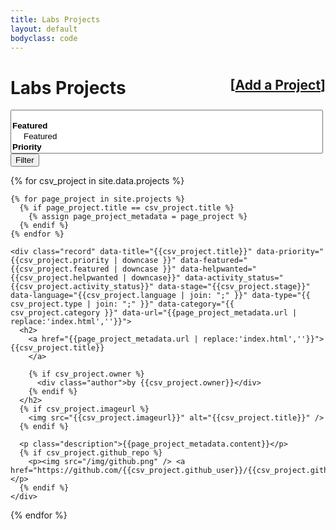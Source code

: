 ```yaml
---
title: Labs Projects
layout: default
bodyclass: code
---
```


<div class="page-header">
  <h1>
    <div style="float: right; font-size: 75%;">
      [<a href="/projects/add/">Add a Project</a>]
    </div>
    Labs Projects
  </h1>
</div>

<form class="form-inline hidden" id="filters">
  <select data-placeholder="Filter projects..." style="width:500px;" class="form-control chosen-select" multiple>
    <option value=""></option>
    <optgroup label="Featured">
      <option value="[data-featured*=true]">Featured</option>
    </optgroup>    
    <optgroup label="Priority">
      <option value="[data-priority*=true]">Priority</option>
    </optgroup>    
    <optgroup label="Help wanted">
      <option value="[data-helpwanted*=true]">Help wanted</option>
    </optgroup>
  </select>
  <button type="submit" class="btn btn-primary">Filter</button>
</form>



<div class="projects">
  {% for csv_project in site.data.projects %}

    {% for page_project in site.projects %}
      {% if page_project.title == csv_project.title %}
        {% assign page_project_metadata = page_project %}
      {% endif %}
    {% endfor %}

    <div class="record" data-title="{{csv_project.title}}" data-priority="{{csv_project.priority | downcase }}" data-featured="{{csv_project.featured | downcase }}" data-helpwanted="{{csv_project.helpwanted | downcase}}" data-activity_status="{{csv_project.activity_status}}" data-stage="{{csv_project.stage}}" data-language="{{csv_project.language | join: ";" }}" data-type="{{ csv_project.type | join: ";" }}" data-category="{{ csv_project.category }}" data-url="{{page_project_metadata.url | replace:'index.html',''}}">
      <h2>
        <a href="{{page_project_metadata.url | replace:'index.html',''}}">{{csv_project.title}}
        </a>

        {% if csv_project.owner %}
          <div class="author">by {{csv_project.owner}}</div>
        {% endif %}
      </h2>
      {% if csv_project.imageurl %}
        <img src="{{csv_project.imageurl}}" alt="{{csv_project.title}}" />
      {% endif %}

      <p class="description">{{page_project_metadata.content}}</p>
      {% if csv_project.github_repo %}
        <p><img src="/img/github.png" /> <a href="https://github.com/{{csv_project.github_user}}/{{csv_project.github_repo}}">Github</a></p>
      {% endif %}
    </div>
  {% endfor %}
</div>


<script type="text/javascript" src="//cdnjs.cloudflare.com/ajax/libs/chosen/1.0/chosen.jquery.min.js"></script>
<script type="text/javascript" src="../js/isotope.pkgd.js"></script>
<script type="text/javascript" src="../js/imagesloaded.pkgd.js"></script>
<script type="text/javascript" src="../js/projects.js"></script>
